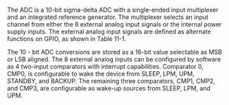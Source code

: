 The ADC is a 10-bit sigma-delta ADC with a single-ended input multiplexer and an integrated reference generator. The multiplexer selects an input channel from either the 8 external analog input signals or the internal power supply inputs. The external analog input signals are defined as alternate functions on GPIO, as shown in Table 11-1.

The 10 - bit ADC conversions are stored as a 16-bit value selectable as MSB or LSB aligned. The 8 external analog inputs can be configured by software as 4 two-input comparators with interrupt capabilities. Comparator 0, CMP0, is configurable to wake the device from SLEEP, LPM, UPM, STANDBY, and BACKUP. The remaining three comparators, CMP1, CMP2, and CMP3, are configurable as wake-up sources from SLEEP, LPM, and UPM.
